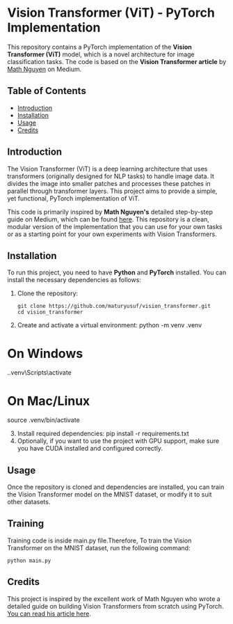 # Vision Transformer (ViT) - PyTorch Implementation

This repository contains a PyTorch implementation of the **Vision Transformer (ViT)** model, which is a novel architecture for image classification tasks. The code is based on the **Vision Transformer article** by [Math Nguyen](https://medium.com/@brianpulfer/vision-transformers-from-scratch-pytorch-a-step-by-step-guide-96c3313c2e0c) on Medium.

## Table of Contents
- [Introduction](#introduction)
- [Installation](#installation)
- [Usage](#usage)
- [Credits](#credits)

## Introduction
The Vision Transformer (ViT) is a deep learning architecture that uses transformers (originally designed for NLP tasks) to handle image data. It divides the image into smaller patches and processes these patches in parallel through transformer layers. This project aims to provide a simple, yet functional, PyTorch implementation of ViT.

This code is primarily inspired by **Math Nguyen's** detailed step-by-step guide on Medium, which can be found [here](https://medium.com/@brianpulfer/vision-transformers-from-scratch-pytorch-a-step-by-step-guide-96c3313c2e0c). This repository is a clean, modular version of the implementation that you can use for your own tasks or as a starting point for your own experiments with Vision Transformers.

## Installation

To run this project, you need to have **Python** and **PyTorch** installed. You can install the necessary dependencies as follows:

1. Clone the repository:
   ```
   git clone https://github.com/maturyusuf/vision_transformer.git
   cd vision_transformer
   ```
   
2. Create and activate a virtual environment:
   python -m venv .venv
  # On Windows
  .\.venv\Scripts\activate
  # On Mac/Linux
  source .venv/bin/activate

3. Install required dependencies:
   pip install -r requirements.txt
4. Optionally, if you want to use the project with GPU support, make sure you have CUDA installed and configured correctly.

## Usage

Once the repository is cloned and dependencies are installed, you can train the Vision Transformer model on the MNIST dataset, or modify it to suit other datasets.

## Training

Training code is inside main.py file.Therefore, To train the Vision Transformer on the MNIST dataset, run the following command:
  ```
  python main.py
  ```


## Credits
This project is inspired by the excellent work of Math Nguyen who wrote a detailed guide on building Vision Transformers from scratch using PyTorch. [You can read his article here](https://medium.com/@brianpulfer/vision-transformers-from-scratch-pytorch-a-step-by-step-guide-96c3313c2e0c).





